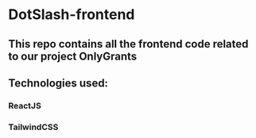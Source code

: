 # DotSlash-frontend

## This repo contains all the frontend code related to our project OnlyGrants

## Technologies used:
### ReactJS
### TailwindCSS
